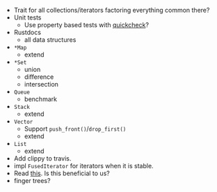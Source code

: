 * Trait for all collections/iterators factoring everything common there?
* Unit tests
  * Use property based tests with [quickcheck](https://github.com/BurntSushi/quickcheck)?
* Rustdocs
  * all data structures
* `*Map`
  * extend
* `*Set`
  * union
  * difference
  * intersection
* `Queue`
  * benchmark
* `Stack`
  * extend
* `Vector`
  * Support `push_front()`/`drop_first()`
  * extend
* `List`
  * extend
* Add clippy to travis.
* impl `FusedIterator` for iterators when it is stable.
* Read [this](https://github.com/scala/collection-strawman/pull/342).  Is this beneficial to us?
* finger trees?
